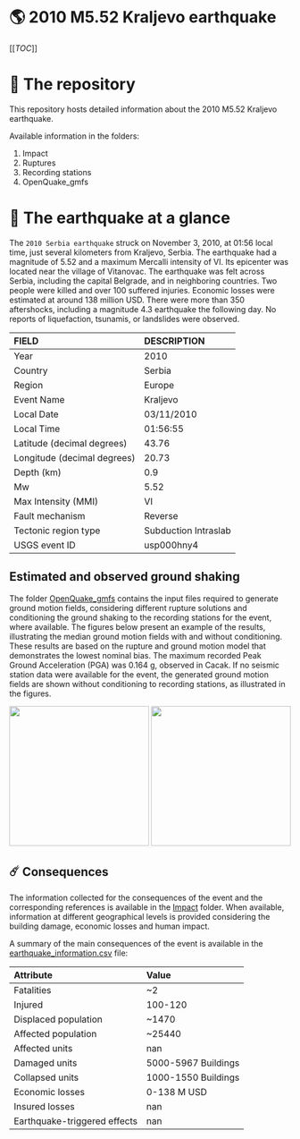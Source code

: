 # 🌎 2010 M5.52 Kraljevo earthquake
[[_TOC_]]

# 📂 The repository

This repository hosts detailed information about the 2010 M5.52 Kraljevo earthquake.

Available information in the folders:

1. Impact
2. Ruptures
3. Recording stations
4. OpenQuake_gmfs


# 🚀 The earthquake at a glance 

The `2010 Serbia earthquake` struck on November 3, 2010, at 01:56 local time, just several kilometers from Kraljevo, Serbia. The earthquake had a magnitude of 5.52 and a maximum Mercalli intensity of VI. Its epicenter was located near the village of Vitanovac. The earthquake was felt across Serbia, including the capital Belgrade, and in neighboring countries. Two people were killed and over 100 suffered injuries. Economic losses were estimated at around 138 million USD. There were more than 350 aftershocks, including a magnitude 4.3 earthquake the following day. No reports of liquefaction, tsunamis, or landslides were observed.

| FIELD | DESCRIPTION |
|:-------|:-------------|
| Year | 2010 |
| Country | Serbia |
| Region | Europe |
| Event Name | Kraljevo |
| Local Date | 03/11/2010 |
| Local Time | 01:56:55 |
| Latitude (decimal degrees) | 43.76 |
| Longitude (decimal degrees) | 20.73 |
| Depth (km) | 0.9 |
| Mw | 5.52 |
| Max Intensity (MMI) | VI |
| Fault mechanism | Reverse |
| Tectonic region type | Subduction Intraslab |
| USGS event ID | usp000hny4 |

## Estimated and observed ground shaking

The folder [OpenQuake_gmfs](./OpenQuake_gmfs/) contains the input files required to generate ground motion fields, considering different rupture solutions and conditioning the ground shaking to the recording stations for the event, where available. The figures below present an example of the results, illustrating the median ground motion fields with and without conditioning. These results are based on the rupture and ground motion model that demonstrates the lowest nominal bias. The maximum recorded Peak Ground Acceleration (PGA) was 0.164 g, observed in Cacak. If no seismic station data were available for the event, the generated ground motion fields are shown without conditioning to recording stations, as illustrated in the figures.

<img src="./4_OpenQuake_gmfs/median_gmf_stations_none.png" height="250">
<img src="./4_OpenQuake_gmfs/median_gmf_stations_seismic.png" height="250">

## ☄️ Consequences

The information collected for the consequences of the event and the corresponding references is available in the [Impact](./Impact) folder. When available, information at different geographical levels is provided considering the building damage, economic losses and human impact.

A summary of the main consequences of the event is available in the [earthquake_information.csv](./earthquake_information.csv) file:

| Attribute | Value |
|:-------|:-------------|
| Fatalities | ~2 |
| Injured | 100-120 |
| Displaced population | ~1470 |
| Affected population | ~25440 |
| Affected units | nan |
| Damaged units | 5000-5967 Buildings |
| Collapsed units | 1000-1550 Buildings |
| Economic losses | 0-138 M USD |
| Insured losses | nan |
| Earthquake-triggered effects | nan |